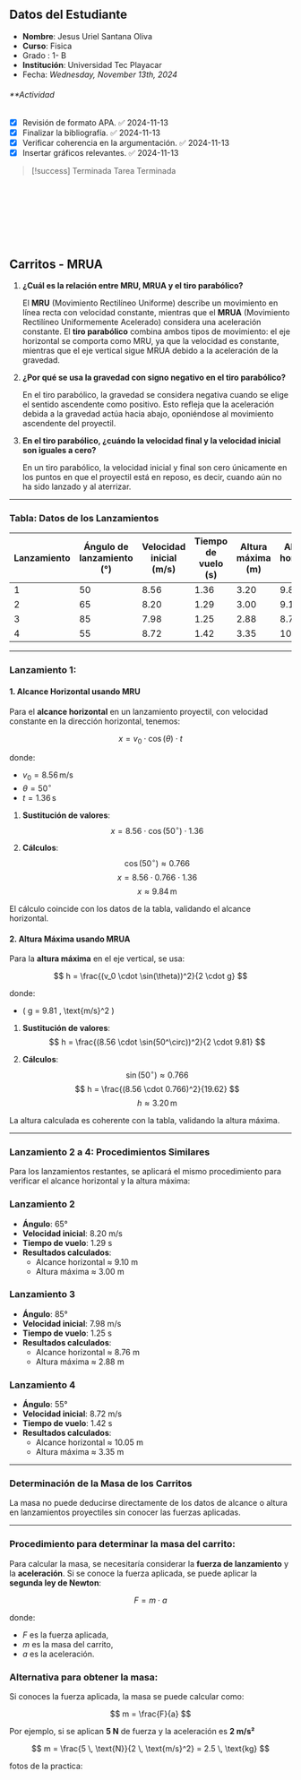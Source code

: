 
## **Datos del Estudiante**

- **Nombre**: Jesus Uriel Santana Oliva
- **Curso**: Fisica
- Grado : 1- B
- **Institución**: Universidad Tec Playacar
- Fecha: _Wednesday, November 13th, 2024_
###### **Actividad
- [x] Revisión de formato APA. ✅ 2024-11-13
- [x] Finalizar la bibliografía. ✅ 2024-11-13
- [x] Verificar coherencia en la argumentación. ✅ 2024-11-13
- [x] Insertar gráficos relevantes. ✅ 2024-11-13

> [!success] Terminada
> Tarea Terminada
> 



<br><br><br>
<br><br><br>
## Carritos - MRUA

1. **¿Cuál es la relación entre MRU, MRUA y el tiro parabólico?**

   El **MRU** (Movimiento Rectilíneo Uniforme) describe un movimiento en línea recta con velocidad constante, mientras que el **MRUA** (Movimiento Rectilíneo Uniformemente Acelerado) considera una aceleración constante. El **tiro parabólico** combina ambos tipos de movimiento: el eje horizontal se comporta como MRU, ya que la velocidad es constante, mientras que el eje vertical sigue MRUA debido a la aceleración de la gravedad.

2. **¿Por qué se usa la gravedad con signo negativo en el tiro parabólico?**

   En el tiro parabólico, la gravedad se considera negativa cuando se elige el sentido ascendente como positivo. Esto refleja que la aceleración debida a la gravedad actúa hacia abajo, oponiéndose al movimiento ascendente del proyectil.

3. **En el tiro parabólico, ¿cuándo la velocidad final y la velocidad inicial son iguales a cero?**

   En un tiro parabólico, la velocidad inicial y final son cero únicamente en los puntos en que el proyectil está en reposo, es decir, cuando aún no ha sido lanzado y al aterrizar.

---

### Tabla: Datos de los Lanzamientos

| Lanzamiento | Ángulo de lanzamiento (°) | Velocidad inicial (m/s) | Tiempo de vuelo (s) | Altura máxima (m) | Alcance horizontal (m) |
|-------------|---------------------------|-------------------------|----------------------|-------------------|------------------------|
| 1           | 50                        | 8.56                    | 1.36                 | 3.20              | 9.84                   |
| 2           | 65                        | 8.20                    | 1.29                 | 3.00              | 9.10                   |
| 3           | 85                        | 7.98                    | 1.25                 | 2.88              | 8.76                   |
| 4           | 55                        | 8.72                    | 1.42                 | 3.35              | 10.05                  |

---

### Lanzamiento 1:

#### 1. Alcance Horizontal usando MRU

Para el **alcance horizontal** en un lanzamiento proyectil, con velocidad constante en la dirección horizontal, tenemos:

$$
x = v_0 \cdot \cos(\theta) \cdot t
$$

donde:
- $v_0 = 8.56 \, \text{m/s}$
- $\theta = 50^\circ$
- $t = 1.36 \, \text{s}$

1. **Sustitución de valores**:
   $$
   x = 8.56 \cdot \cos(50^\circ) \cdot 1.36
   $$

2. **Cálculos**:
   $$
   \cos(50^\circ) \approx 0.766
   $$
   $$
   x = 8.56 \cdot 0.766 \cdot 1.36
   $$
   $$
   x \approx 9.84 \, \text{m}
   $$

El cálculo coincide con los datos de la tabla, validando el alcance horizontal.

#### 2. Altura Máxima usando MRUA

Para la **altura máxima** en el eje vertical, se usa:

$$
h = \frac{(v_0 \cdot \sin(\theta))^2}{2 \cdot g}
$$

donde:
- \( g = 9.81 \, \text{m/s}^2 \)

1. **Sustitución de valores**:
   $$
   h = \frac{(8.56 \cdot \sin(50^\circ))^2}{2 \cdot 9.81}
   $$

2. **Cálculos**:
   $$
   \sin(50^\circ) \approx 0.766
   $$
   $$
   h = \frac{(8.56 \cdot 0.766)^2}{19.62}
   $$
   $$
   h \approx 3.20 \, \text{m}
   $$

La altura calculada es coherente con la tabla, validando la altura máxima.

---

### Lanzamiento 2 a 4: Procedimientos Similares

Para los lanzamientos restantes, se aplicará el mismo procedimiento para verificar el alcance horizontal y la altura máxima:

### Lanzamiento 2
- **Ángulo**: 65°
- **Velocidad inicial**: 8.20 m/s
- **Tiempo de vuelo**: 1.29 s
- **Resultados calculados**:
  - Alcance horizontal ≈ 9.10 m
  - Altura máxima ≈ 3.00 m

### Lanzamiento 3
- **Ángulo**: 85°
- **Velocidad inicial**: 7.98 m/s
- **Tiempo de vuelo**: 1.25 s
- **Resultados calculados**:
  - Alcance horizontal ≈ 8.76 m
  - Altura máxima ≈ 2.88 m

### Lanzamiento 4
- **Ángulo**: 55°
- **Velocidad inicial**: 8.72 m/s
- **Tiempo de vuelo**: 1.42 s
- **Resultados calculados**:
  - Alcance horizontal ≈ 10.05 m
  - Altura máxima ≈ 3.35 m

---

### Determinación de la Masa de los Carritos

La masa no puede deducirse directamente de los datos de alcance o altura en lanzamientos proyectiles sin conocer las fuerzas aplicadas.

---

### Procedimiento para determinar la masa del carrito:

Para calcular la masa, se necesitaría considerar la **fuerza de lanzamiento** y la **aceleración**. Si se conoce la fuerza aplicada, se puede aplicar la **segunda ley de Newton**:

$$
F = m \cdot a
$$

donde:
- $F$ es la fuerza aplicada,
- $m$ es la masa del carrito,
- $a$ es la aceleración.

### Alternativa para obtener la masa:

Si conoces la fuerza aplicada, la masa se puede calcular como:

$$
m = \frac{F}{a}
$$

Por ejemplo, si se aplican **5 N** de fuerza y la aceleración es **2 m/s²**

$$
m = \frac{5 \, \text{N}}{2 \, \text{m/s}^2} = 2.5 \, \text{kg}
$$

fotos de la practica:

